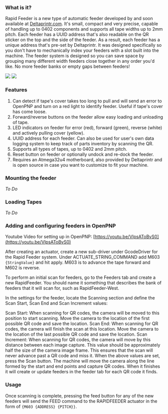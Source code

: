 ### What is it?

Rapid Feeder is a new type of automatic feeder developed by and soon available at [Deltaprintr.com](deltaprintr.com). It's small, compact and very precise, capable of handling up to 0402 components and supports all tape widths up to 2mm pitch. Each feeder has a UUID address that's also readable on the QR sticker on the top and the side of the feeder. As a result, each feeder has a unique address that's pre-set by Deltaprintr. It was designed specifically so you don't have to mechanically index your feeders with a slot built into the machine. The feeder system is designed so you can save space by grouping many different width feeders close together in any order you'd like. No more feeder banks or empty gaps between feeders!

![](https://i.imgur.com/wf70vV1.png) ![](https://i.imgur.com/plVsUnR.png)

### Features
1. Can detect if tape's cover takes too long to pull and will send an error to OpenPNP and turn on a red light to identify feeder. Useful if tape's cover has come loose.
2. Forward/reverse buttons on the feeder allow easy loading and unloading of tape.
3. LED indicators on feeder for error (red), forward (green), reverse (white) and actively pulling cover (yellow).
4. UUID address for each feeder. Can also be used for user's own data logging system to keep track of parts inventory by scanning the QR.
5. Supports all types of tapes, up to 0402 and 2mm pitch.
6. Reset button on feeder or optionally undock and re-dock the feeder.
7. Requires an Atmega32u4 motherboard, also provided by Deltaprintr and is open source in case you want to customize to fit your machine.

### Mounting the feeder

*To Do*

### Loading Tapes
*To Do*

### Adding and configuring feeders in OpenPNP

Youtube Video for setting up in OpenPNP: [https://youtu.be/VlpsAToBvS0](https://youtu.be/VlpsAToBvS0)

After creating an actuator, create a new sub-driver under GcodeDriver for the Rapid Feeder system. Under ACTUATE_STRING_COMMAND add M603 `{StringValue}` and hit apply. M603 is to advance the tape forward and M602 is reverse.

To perform an initial scan for feeders, go to the Feeders tab and create a new RapidFeeder. You should name it something that describes the bank of feeders that it will scan for, such as RapidFeeder-West.

In the settings for the feeder, locate the Scanning section and define the Scan Start, Scan End and Scan Increment values:

Scan Start: When scanning for QR codes, the camera will be moved to this position to start scanning. Move the camera to the location of the first possible QR code and save the location.
Scan End: When scanning for QR codes, the camera will finish the scan at this location. Move the camera to the location of the last possible QR code and save the location.
Scan Increment: When scanning for QR codes, the camera will move by this distance between each image capture. This value should be approximately half the size of the camera image frame. This ensures that the scan will never advance past a QR code and miss it.
When the above values are set, press the Scan button. The machine will move the camera along the line formed by the start and end points and capture QR codes. When it finishes it will create or update feeders in the feeder tab for each QR code it finds.

### Usage

Once scanning is complete, pressing the feed button for any of the new feeders will send the FEED command to the RAPIDFEEDER actuator in the form of `{M603 {ADDRESS} {PITCH}}`.